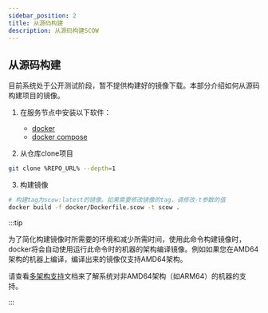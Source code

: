 ```yaml
---
sidebar_position: 2
title: 从源码构建
description: 从源码构建SCOW
---
```


## 从源码构建

目前系统处于公开测试阶段，暂不提供构建好的镜像下载。本部分介绍如何从源码构建项目的镜像。

1. 在服务节点中安装以下软件：
   - [docker](https://docs.docker.com/engine/install/)
   - [docker compose](https://docs.docker.com/compose/install/)

2. 从仓库clone项目

```bash
git clone %REPO_URL% --depth=1
```

3. 构建镜像

```bash
# 构建tag为scow:latest的镜像。如果需要修改镜像的tag，请修改-t参数的值
docker build -f docker/Dockerfile.scow -t scow .
```

:::tip

为了简化构建镜像时所需要的环境和减少所需时间，使用此命令构建镜像时，docker将会自动使用运行此命令时的机器的架构编译镜像。例如如果您在AMD64架构的机器上编译，编译出来的镜像仅支持AMD64架构。

请查看[多架构支持](./multi-platform.md)文档来了解系统对非AMD64架构（如ARM64）的机器的支持。

:::